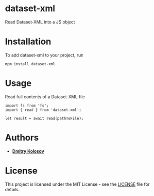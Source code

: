 dataset-xml
===========
Read Dataset-XML into a JS object
# Installation
To add dataset-xml to your project, run
```
npm install dataset-xml
```
# Usage
Read full contents of a Dataset-XML file
```
import fs from 'fs';
import { read } from 'dataset-xml';

let result = await read(pathToFile);
```

# Authors
* [**Dmitry Kolosov**](https://www.linkedin.com/in/dmitry-kolosov-91751413/)

# License
This project is licensed under the MIT License - see the [LICENSE](LICENSE) file for details.

